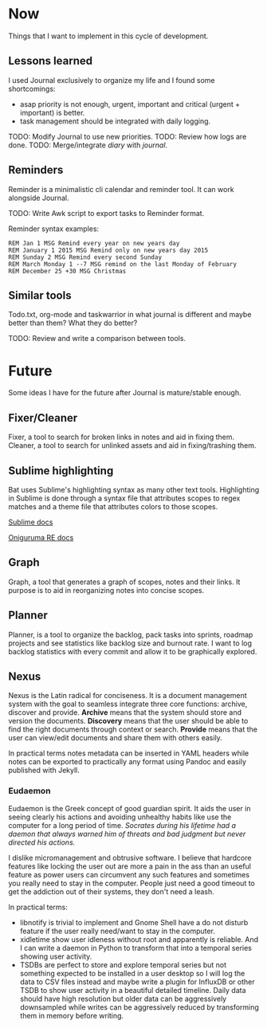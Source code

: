 # Now
Things that I want to implement in this cycle of development.

## Lessons learned
I used Journal exclusively to organize my life and I found some shortcomings:

- asap priority is not enough, urgent, important and critical (urgent + important) is better.
- task management should be integrated with daily logging.

TODO: Modify Journal to use new priorities.
TODO: Review how logs are done.
TODO: Merge/integrate *diary* with *journal*.

## Reminders
Reminder is a minimalistic cli calendar and reminder tool. It can work alongside Journal.

TODO: Write Awk script to export tasks to Reminder format.

Reminder syntax examples:

```
REM Jan 1 MSG Remind every year on new years day
REM January 1 2015 MSG Remind only on new years day 2015
REM Sunday 2 MSG Remind every second Sunday
REM March Monday 1 --7 MSG remind on the last Monday of February
REM December 25 +30 MSG Christmas
```

## Similar tools
Todo.txt, org-mode and taskwarrior in what journal is different and maybe better than them? What they do better?

TODO: Review and write a comparison between tools.

# Future
Some ideas I have for the future after Journal is mature/stable enough.

## Fixer/Cleaner
Fixer, a tool to search for broken links in notes and aid in fixing them.
Cleaner, a tool to search for unlinked assets and aid in fixing/trashing them.

## Sublime highlighting
Bat uses Sublime's highlighting syntax as many other text tools. Highlighting in Sublime is done through a syntax file that attributes scopes to regex matches and a theme file that attributes colors to those scopes.

[Sublime docs](https://www.sublimetext.com/docs/3/syntax.html)

[Oniguruma RE docs](https://raw.githubusercontent.com/kkos/oniguruma/5.9.6/doc/RE)

## Graph
Graph, a tool that generates a graph of scopes, notes and their links. It purpose is to aid in reorganizing notes into concise scopes.

## Planner
Planner, is a tool to organize the backlog, pack tasks into sprints, roadmap projects and see statistics like backlog size and burnout rate. I want to log backlog statistics with every commit and allow it to be graphically explored.

## Nexus
Nexus is the Latin radical for conciseness. It is a document management system with the goal to seamless integrate three core functions: archive, discover and provide. **Archive** means that the system should store and version the documents. **Discovery** means that the user should be able to find the right documents through context or search. **Provide** means that the user can view/edit documents and share them with others easily.

In practical terms notes metadata can be inserted in YAML headers while notes can be exported to practically any format using Pandoc and easily published with Jekyll.

### Eudaemon
Eudaemon is the Greek concept of good guardian spirit. It aids the user in seeing clearly his actions and avoiding unhealthy habits like use the computer for a long period of time. *Socrates during his lifetime had a daemon that always warned him of threats and bad judgment but never directed his actions.* 

I dislike micromanagement and obtrusive software. I believe that hardcore features like locking the user out are more a pain in the ass than an useful feature as power users can circumvent any such features and sometimes you really need to stay in the computer. People just need a good timeout to get the addiction out of their systems, they don't need a leash.

In practical terms:

- libnotify is trivial to implement and Gnome Shell have a do not disturb feature if the user really need/want to stay in the computer.
- xidletime show user idleness without root and apparently is reliable. And I can write a daemon in Python to transform that into a temporal series showing user activity.
- TSDBs are perfect to store and explore temporal series but not something expected to be installed in a user desktop so I will log the data to CSV files instead and maybe write a plugin for InfluxDB or other TSDB to show user activity in a beautiful detailed timeline. Daily data should have high resolution but older data can be aggressively downsampled while writes can be aggressively reduced by transforming them in memory before writing.


